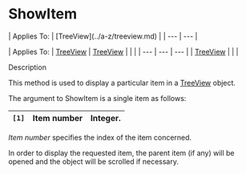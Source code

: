 




<h1 class="heading"><span class="name">ShowItem</span></h1>
| Applies To: | [TreeView](../a-z/treeview.md) |
| --- | ---  |

| Applies To: | [TreeView](../a-z/treeview.md) | [TreeView](../a-z/treeview.md) |  |  |
| --- | --- | ---  |
| [TreeView](../a-z/treeview.md) |  |  |


Description


This method is used to display a particular item in a [TreeView](../a-z/treeview.md) object.


The argument to ShowItem is a single item as follows:

| `[1]` | Item number | Integer. |
| --- | --- | ---  |


*Item number* specifies the index of the item concerned.


In order to display the requested item, the parent item (if any) will be opened and the object will be scrolled if necessary.



